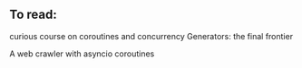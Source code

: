 To read:
--------

curious course on coroutines and concurrency
Generators: the final frontier

A web crawler with asyncio coroutines

